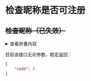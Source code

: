 # 检查昵称是否可注册

## ~~检查昵称（已失效）~~

<details>
<summary>查看折叠内容</summary>

> https://passport.bilibili.com/web/generic/check/nickname

*请求方式:GET*

也可用于判断指定昵称的用户是否存在

**url参数：**

| 参数名 | 类型 | 内容        | 必要性 | 备注 |
| -------- | ---- | ----------- | ------ | ---- |
| nickName | str | 目标昵称  | 必要   | 最长为16字符 |

**json回复：**

根对象：

| 字段    | 类型 | 内容       | 备注                        |
| ------- | ---- | -------- | --------------------------- |
| code    | num  | 状态码    | -400：请求错误<br />-500：服务器端异常<br />**详细说明见下一表格** |
| message | str  | 错误详情   | 若昵称可用，则不返回message   |

`code`状态码：

| 值    | 含义                              |
| ----- | --------------------------------- |
| 0     | 昵称未被注册                      |
| 2001  | 该昵称已被他人使用                |
| 40002 | 昵称包含敏感信息                  |
| 40004 | 昵称不可包含除\-和_以外的特殊字符 |
| 40005 | 昵称过长（超过16字符）            |
| 40006 | 昵称过短（少于2字符）             |
| 40014 | 昵称已存在                        |

**示例：**

查询昵称 `xijinping` 是否被使用：

```shell
curl -G 'https://passport.bilibili.com/web/generic/check/nickname' \
--data-urlencode 'nickName=xijinping'
```

<details>
<summary>查看响应示例：</summary>

```json
{
    "code":40002,
    "message":"昵称包含敏感信息"
}
```

</details>

查询昵称 `//` 是否被使用：

```shell
curl -G 'https://passport.bilibili.com/web/generic/check/nickname' \
--data-urlencode 'nickName=//'
```

<details>
<summary>查看响应示例：</summary>

```json
{
    "code": 40004,
    "message": "昵称不可包含除-和_以外的特殊字符"
}
```

</details>

查询昵称 `test0000000000000 ` 是否被使用：

```shell
curl -G 'https://passport.bilibili.com/web/generic/check/nickname' \
--data-urlencode 'nickName=test0000000000000 '
```

<details>
<summary>查看响应示例：</summary>

```json
{
    "code": 40005,
    "message": "昵称过长"
}
```

</details>

查询昵称 `0` 是否被使用：

```shell
curl -G 'https://passport.bilibili.com/web/generic/check/nickname' \
--data-urlencode 'nickName=0'
```

<details>
<summary>查看响应示例：</summary>

```json
{
    "code": 40006,
    "message": "昵称过短"
}
```

</details>

查询昵称 `test` 是否被使用：

```shell
curl -G 'https://passport.bilibili.com/web/generic/check/nickname' \
--data-urlencode 'nickName=test'
```

<details>
<summary>查看响应示例：</summary>

```json
{
	"code":40014,
	"message":"昵称已存在"
}
```

</details>

</details>

目前该接口无论参数，稳定返回：
```json
{
    "code": 0
}
```
